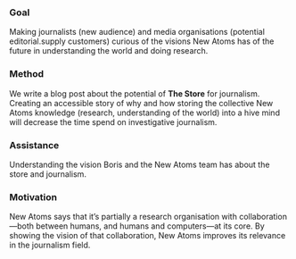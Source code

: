 ### Goal

Making journalists (new audience) and media organisations (potential editorial.supply customers) curious of the visions New
Atoms has of the future in understanding the world and doing research. 

### Method

We write a blog post about the potential of **The Store** for journalism. Creating an accessible story of why and how storing
the collective New Atoms knowledge (research, understanding of the world) into a hive mind will decrease the time spend on
investigative journalism. 

### Assistance

Understanding the vision Boris and the New Atoms team has about the store and journalism.

### Motivation

New Atoms says that it’s partially a research organisation with collaboration—both between humans, and humans and
computers—at its core. By showing the vision of that collaboration, New Atoms improves its relevance in the journalism field.
